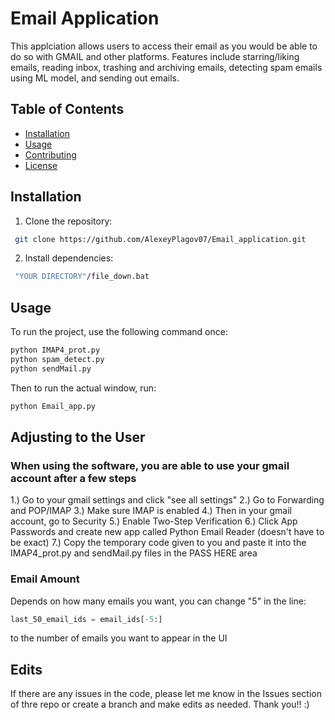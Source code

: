 # Email Application
This applciation allows users to access their email as you would be able to do so with GMAIL and other platforms. Features include starring/liking emails, reading inbox,
trashing and archiving emails, detecting spam emails using ML model, and sending out emails.

## Table of Contents
- [Installation](#installation)
- [Usage](#usage)
- [Contributing](#contributing)
- [License](#license)


## Installation
1. Clone the repository:
```bash
 git clone https://github.com/AlexeyPlagov07/Email_application.git
```

2. Install dependencies:
```bash
 "YOUR DIRECTORY"/file_down.bat
 ```

## Usage
To run the project, use the following command once:
```bash
python IMAP4_prot.py
python spam_detect.py
python sendMail.py
```
Then to run the actual window, run:
```bash
python Email_app.py
```

## Adjusting to the User
### When using the software, you are able to use your gmail account after a few steps
1.) Go to your gmail settings and click "see all settings"
2.) Go to Forwarding and POP/IMAP
3.) Make sure IMAP is enabled
4.) Then in your gmail account, go to Security
5.) Enable Two-Step Verification
6.) Click App Passwords and create new app called Python Email Reader (doesn't have to be exact)
7.) Copy the temporary code given to you and paste it into the IMAP4_prot.py and sendMail.py files in the PASS HERE area

### Email Amount
Depends on how many emails you want, you can change "5" in the line:
```Python
last_50_email_ids = email_ids[-5:]
```
to the number of emails you want to appear in the UI

## Edits
If there are any issues in the code, please let me know in the Issues section of thre repo or create a branch and make edits as needed. Thank you!! :)
